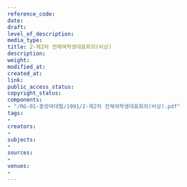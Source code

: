 ```yaml
---
reference_code: 
date: 
draft: 
level_of_description: 
media_type: 
title: 2-제2차 전체여학생대표회의(비상)
description: 
weight: 
modified_at: 
created_at: 
link: 
public_access_status: 
copyright_status: 
components:
- "/RG-01-중앙여대협/1991/2-제2차 전체여학생대표회의(비상).pdf"
tags:
- 
creators:
- 
subjects:
- 
sources:
- 
venues:
- 
---
```

